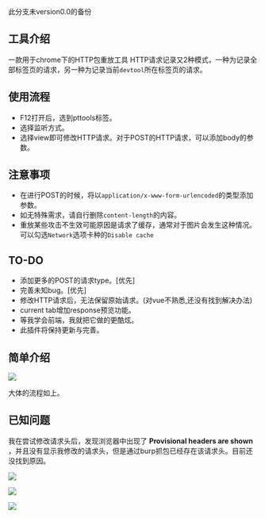 此分支未version0.0的备份

## 工具介绍

一款用于chrome下的HTTP包重放工具
HTTP请求记录又2种模式，一种为记录全部标签页的请求，另一种为记录当前`devtool`所在标签页的请求。

## 使用流程

- F12打开后，选到pttools标签。
- 选择监听方式。
- 选择view即可修改HTTP请求。对于POST的HTTP请求，可以添加body的参数。

## 注意事项

- 在进行POST的时候，将以`application/x-www-form-urlencoded`的类型添加参数。
- 如无特殊需求，请自行删除`content-length`的内容。
- 重放某些攻击不生效可能原因是请求了缓存，通常对于图片会发生这种情况。可以勾选`Network`选项卡种的`Disable cache`


## TO-DO

- 添加更多的POST的请求type。[优先]
- 完善未知bug。[优先]
- 修改HTTP请求后，无法保留原始请求。(对vue不熟悉,还没有找到解决办法)
- current tab增加response预览功能。
- 等我学会前端，我就把它做的更酷炫。
- 此插件将保持更新与完善。

## 简单介绍

![](https://ws1.sinaimg.cn/large/007BTj79gy1g3xk7up846j30v90ik75q.jpg)

大体的流程如上。



## 已知问题

我在尝试修改请求头后，发现浏览器中出现了 **Provisional headers are shown** ，并且没有显示我修改的请求头，但是通过burp抓包已经存在该请求头。目前还没找到原因。

![](https://o1hy-1253938230.cos.ap-beijing.myqcloud.com/o1hy/b2c671826bccf-Snipaste_2019-07-02_10-39-57.png)

![](https://o1hy-1253938230.cos.ap-beijing.myqcloud.com/o1hy/3f4632d31f10b-Snipaste_2019-07-02_10-40-19.png)

![](https://o1hy-1253938230.cos.ap-beijing.myqcloud.com/o1hy/a8eeca4add9fa-Snipaste_2019-07-02_10-40-35.png)

